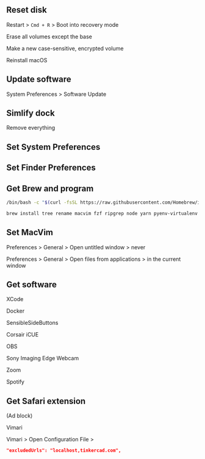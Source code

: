 ## Reset disk

Restart > `Cmd + R` > Boot into recovery mode

Erase all volumes except the base

Make a new case-sensitive, encrypted volume

Reinstall macOS

## Update software

System Preferences > Software Update

## Simlify dock

Remove everything

## Set System Preferences

## Set Finder Preferences

## Get Brew and program

```sh
/bin/bash -c "$(curl -fsSL https://raw.githubusercontent.com/Homebrew/install/HEAD/install.sh)"
```

```sh
brew install tree rename macvim fzf ripgrep node yarn pyenv-virtualenv shfmt git-lfs
```

## Set MacVim

Preferences > General > Open untitled window > never

Preferences > General > Open files from applications > in the current window

## Get software

XCode

Docker

SensibleSideButtons

Corsair iCUE

OBS

Sony Imaging Edge Webcam

Zoom

Spotify

## Get Safari extension

(Ad block)

Vimari

Vimari > Open Configuration File >

```json
"excludedUrls": "localhost,tinkercad.com",
```
